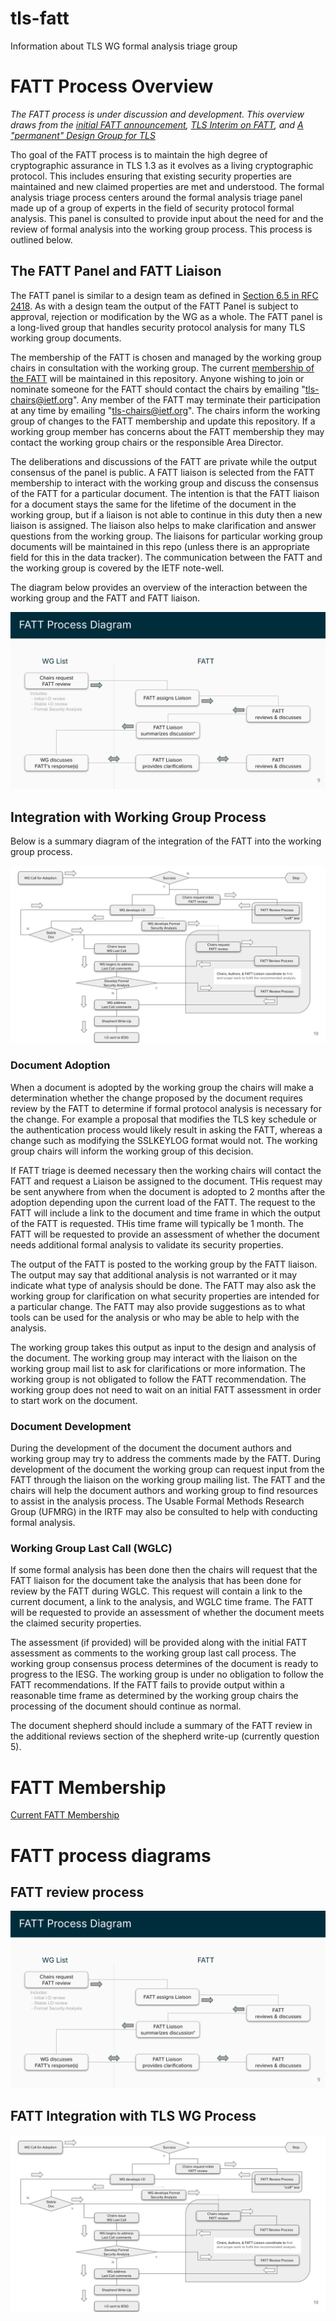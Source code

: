 # tls-fatt
Information about TLS WG formal analysis triage group

# FATT Process Overview

_The FATT process is under discussion and development. This overview draws from the [initial FATT announcement](https://mailarchive.ietf.org/arch/msg/tls/FhhICSR3qlLHjFcf1cA7Iry11CA/), [TLS Interim on FATT](https://datatracker.ietf.org/meeting/interim-2024-tls-02/session/tls), and [A "permanent" Design Group for TLS](https://richsalz.github.io/draft-rsalz-tls-analysis/draft-rsalz-tls-analysis.html)_

Tho goal of the FATT process is to maintain the high degree of
cryptographic assurance in TLS 1.3 as it evolves as a living cryptographic protocol. This includes ensuring that existing security properties are maintained and new claimed properties are met and understood. The formal analysis triage process centers around the formal analysis triage panel made up of a group of experts in the field of security protocol formal analysis. This panel is consulted to provide input about the need for and the review of formal analysis into the working group process. This process is outlined below.

## The FATT Panel and FATT Liaison

The FATT panel is similar to a design team as defined in [Section 6.5 in RFC 2418](https://www.rfc-editor.org/rfc/rfc2418#section-6.5). As with a design team the output of the FATT Panel is subject to approval, rejection or modification by the WG as a whole. The FATT panel is a long-lived group that handles security protocol analysis for many TLS working group documents. 

The membership of the FATT is chosen and managed by the working group chairs in consultation with the working group. The current [membership of the FATT](fatt-membership.md) will be maintained in this repository. Anyone wishing to join or nominate someone for the FATT should contact the chairs by emailing "tls-chairs@ietf.org". Any member of the FATT may terminate their participation at any time by emailing "tls-chairs@ietf.org". The chairs inform the working group of changes to the FATT membership and update this repository. If a working group member has concerns about the FATT membership they may contact the working group chairs or the responsible Area Director. 

The deliberations and discussions of the FATT are private while the output consensus of the panel is public. A FATT liaison is selected from the FATT membership to interact with the working group and discuss the consensus of the FATT for a particular document. The intention is that the FATT liaison for a document stays the same for the lifetime of the document in the working group, but if a liaison is not able to continue in this duty then a new liaison is assigned. The liaison 
also helps to make clarification and answer questions from the working group. The liaisons for particular working group documents will be maintained in this repo (unless there is an appropriate field for this in the data tracker). The communication between the FATT and the working group is covered by the IETF note-well.

The diagram below provides an overview of the interaction between the working group and the FATT and FATT liaison.

![alt text](fatt-review-process.svg)

## Integration with Working Group Process

Below is a summary diagram of the integration of the FATT into the working group process. 

![alt text](fatt-tlswg-integration.svg)

### Document Adoption

When a document is adopted by the working group the chairs will make a determination whether the change proposed by the document requires review by the FATT to determine if formal protocol analysis is necessary for the change. For example a proposal that modifies the TLS key schedule or the authentication process would likely result in asking the FATT, whereas a change such as modifying the SSLKEYLOG format would not. The working group chairs will inform the working group of this decision.

If FATT triage is deemed necessary then the working chairs will contact the FATT and request a Liaison be assigned to the document. THis request may be sent anywhere from when the document is adopted to 2 months after the adoption depending upon the current load of the FATT. The request to the FATT will include a link to the document and time frame in which the output of the FATT is requested. THis time frame will typically be 1 month. The FATT will be requested to provide an assessment of whether the document needs additional formal analysis to validate its security properties.

The output of the FATT is posted to the working group by the FATT liaison. The output may say that additional analysis is not warranted or it may indicate what type of analysis should be done. The FATT may also ask the working group for clarification on what security properties are intended for a particular change. The FATT may also provide suggestions as to what tools can be used for the analysis or who may be able to help with the analysis.

The working group takes this output as input to the design and analysis of the document. The working group may interact with the liaison on the working group mail list to ask for clarifications or more information. The working group is not obligated to follow the FATT recommendation. The working group does not need to wait on an initial FATT assessment in order to start work on the document.

### Document Development

During the development of the document the document authors and working group may try to address the comments made by the FATT. During development of the document the working group can request input from the FATT through the liaison on the working group mailing list. The FATT and the chairs will help the document authors and working group to find resources to assist in the analysis process. The Usable Formal Methods Research Group (UFMRG) in the IRTF may also be consulted to help with conducting formal analysis.

### Working Group Last Call (WGLC)

If some formal analysis has been done then the chairs will request that the FATT liaison for the document take the analysis that has been done for review by the FATT during WGLC. This request will contain a link to the current document, a link to the analysis, and WGLC time frame. The FATT will be requested to provide an assessment of whether the document meets the claimed security properties.

The assessment (if provided) will be provided along with the initial FATT assessment as comments to the working group last call process. The working group consensus process determines of the document is ready to progress to the IESG.  The working group is under no obligation to follow the FATT recommendations.  If the FATT fails to provide output within a reasonable time frame as determined by the working group chairs the processing of the document should continue as normal.

The document shepherd should include a summary of the FATT review in the additional reviews section of the shepherd write-up (currently question 5).

# FATT Membership

[Current FATT Membership](fatt-membership.md)

# FATT process diagrams

## FATT review process

![FATT Review Process Image](fatt-review-process.svg "FATT Review Process")

## FATT Integration with TLS WG Process

![FATT Integration with TLS WG Process Image](fatt-tlswg-integration.svg "FATT Integration with TLS WG Process")

